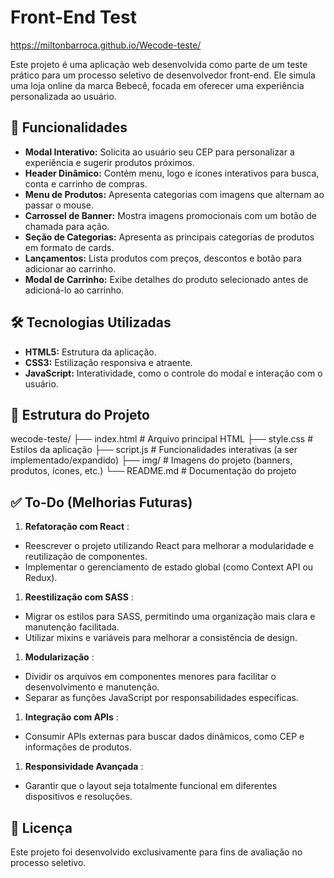 # Front-End Test

https://miltonbarroca.github.io/Wecode-teste/

Este projeto é uma aplicação web desenvolvida como parte de um teste prático para um processo seletivo de desenvolvedor front-end. Ele simula uma loja online da marca Bebecê, focada em oferecer uma experiência personalizada ao usuário.

## 🚀 Funcionalidades

- **Modal Interativo:** Solicita ao usuário seu CEP para personalizar a experiência e sugerir produtos próximos.
- **Header Dinâmico:** Contém menu, logo e ícones interativos para busca, conta e carrinho de compras.
- **Menu de Produtos:** Apresenta categorias com imagens que alternam ao passar o mouse.
- **Carrossel de Banner:** Mostra imagens promocionais com um botão de chamada para ação.
- **Seção de Categorias:** Apresenta as principais categorias de produtos em formato de cards.
- **Lançamentos:** Lista produtos com preços, descontos e botão para adicionar ao carrinho.
- **Modal de Carrinho:** Exibe detalhes do produto selecionado antes de adicioná-lo ao carrinho.

## 🛠️ Tecnologias Utilizadas

- **HTML5:** Estrutura da aplicação.
- **CSS3:** Estilização responsiva e atraente.
- **JavaScript:** Interatividade, como o controle do modal e interação com o usuário.

## 📂 Estrutura do Projeto

wecode-teste/
├── index.html      # Arquivo principal HTML
├── style.css        # Estilos da aplicação
├── script.js          # Funcionalidades interativas (a ser implementado/expandido)
├── img/               # Imagens do projeto (banners, produtos, ícones, etc.)
└── README.md          # Documentação do projeto


## ✅ To-Do (Melhorias Futuras)

1. **Refatoração com React** :

* Reescrever o projeto utilizando React para melhorar a modularidade e reutilização de componentes.
* Implementar o gerenciamento de estado global (como Context API ou Redux).

1. **Reestilização com SASS** :

* Migrar os estilos para SASS, permitindo uma organização mais clara e manutenção facilitada.
* Utilizar mixins e variáveis para melhorar a consistência de design.

1. **Modularização** :

* Dividir os arquivos em componentes menores para facilitar o desenvolvimento e manutenção.
* Separar as funções JavaScript por responsabilidades específicas.

1. **Integração com APIs** :

* Consumir APIs externas para buscar dados dinâmicos, como CEP e informações de produtos.

1. **Responsividade Avançada** :

* Garantir que o layout seja totalmente funcional em diferentes dispositivos e resoluções.

## 📜 Licença

Este projeto foi desenvolvido exclusivamente para fins de avaliação no processo seletivo.
